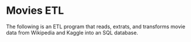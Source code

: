 # Movies ETL

The following is an ETL program that reads, extrats, and transforms movie data from Wikipedia and Kaggle into an SQL database. 
